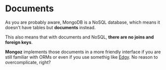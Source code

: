 # Documents

As you are probably aware, MongoDB is a NoSQL database, which means it doesn't have tables but
**documents** instead.

This also means that with documents and NoSQL, **there are no joins and foreign keys**.

**Mongoz** implements those documents in a more friendly interface if you are still familiar with
ORMs or even if you use somethig like [Edgy][edgy]. No reason to overcomplicate, right?


[edgy]: https://edgy.tarsild.io